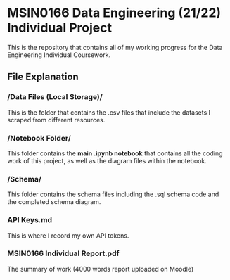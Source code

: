 # MSIN0166 Data Engineering (21/22) Individual Project

This is the repository that contains all of my working progress for the Data Engineering Individual Coursework.

## File Explanation

### /Data Files (Local Storage)/
This is the folder that contains the .csv files that include the datasets I scraped from different resources.

### /Notebook Folder/
This folder contains the **main .ipynb notebook** that contains all the coding work of this project, as well as the diagram files within the notebook.

### /Schema/
This folder contains the schema files including the .sql schema code and the completed schema diagram.

### API Keys.md
This is where I record my own API tokens.

### MSIN0166 Individual Report.pdf
The summary of work (4000 words report uploaded on Moodle)
